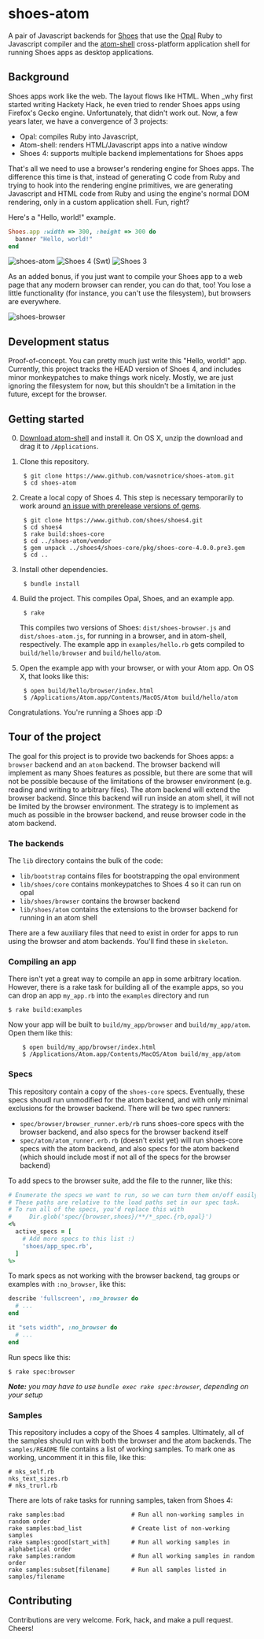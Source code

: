 # shoes-atom

A pair of Javascript backends for [Shoes](https://www.github.com/shoes/shoes4) that use the [Opal](http://opalrb.org/) Ruby to Javascript compiler and the [atom-shell](https://github.com/atom/atom-shell) cross-platform application shell for running Shoes apps as desktop applications.

## Background

Shoes apps work like the web. The layout flows like HTML. When _why first started writing Hackety Hack, he even tried to render Shoes apps using Firefox's Gecko engine. Unfortunately, that didn't work out. Now, a few years later, we have a convergence of 3 projects:

* Opal: compiles Ruby into Javascript,
* Atom-shell: renders HTML/Javascript apps into a native window
* Shoes 4: supports multiple backend implementations for Shoes apps

That's all we need to use a browser's rendering engine for Shoes apps. The difference this time is that, instead of generating C code from Ruby and trying to hook into the rendering engine primitives, we are generating Javascript and HTML code from Ruby and using the engine's normal DOM rendering, only in a custom application shell. Fun, right?

Here's a "Hello, world!" example.

```ruby
Shoes.app :width => 300, :height => 300 do
  banner "Hello, world!"
end
```

![shoes-atom](https://dl.dropboxusercontent.com/spa/0dcvxe71jtnccsf/ccjx9fb2.png)
![Shoes 4 (Swt)](https://dl.dropboxusercontent.com/spa/0dcvxe71jtnccsf/3hyful8z.png)
![Shoes 3](https://dl.dropboxusercontent.com/spa/0dcvxe71jtnccsf/njr4w2da.png)

As an added bonus, if you just want to compile your Shoes app to a web page that any modern browser can render, you can do that, too! You lose a little functionality (for instance, you can't use the filesystem), but browsers are everywhere.

![shoes-browser](https://dl.dropboxusercontent.com/spa/0dcvxe71jtnccsf/s6ir4d2z.png)

## Development status

Proof-of-concept. You can pretty much just write this "Hello, world!" app. Currently, this project tracks the HEAD version of Shoes 4, and includes minor monkeypatches to make things work nicely. Mostly, we are just ignoring the filesystem for now, but this shouldn't be a limitation in the future, except for the browser.


## Getting started

0. [Download atom-shell](https://github.com/atom/atom-shell/releases) and install it. On OS X, unzip the download and drag it to `/Applications`.

1. Clone this repository.

        $ git clone https://www.github.com/wasnotrice/shoes-atom.git
        $ cd shoes-atom

2. Create a local copy of Shoes 4. This step is necessary temporarily to work around [an issue with prerelease versions of gems](https://github.com/rubygems/rubygems/issues/988).

        $ git clone https://www.github.com/shoes/shoes4.git
        $ cd shoes4
        $ rake build:shoes-core
        $ cd ../shoes-atom/vendor
        $ gem unpack ../shoes4/shoes-core/pkg/shoes-core-4.0.0.pre3.gem
        $ cd ..

3. Install other dependencies.

        $ bundle install

4. Build the project. This compiles Opal, Shoes, and an example app.

        $ rake

    This compiles two versions of Shoes: `dist/shoes-browser.js` and `dist/shoes-atom.js`, for running in a browser, and in atom-shell, respectively. The example app in `examples/hello.rb` gets compiled to `build/hello/browser` and `build/hello/atom`.

5. Open the example app with your browser, or with your Atom app. On OS X, that looks like this:

        $ open build/hello/browser/index.html
        $ /Applications/Atom.app/Contents/MacOS/Atom build/hello/atom

Congratulations. You're running a Shoes app :D


## Tour of the project

The goal for this project is to provide two backends for Shoes apps: a `browser` backend and an `atom` backend. The browser backend will implement as many Shoes features as possible, but there are some that will not be possible because of the limitations of the browser environment (e.g. reading and writing to arbitrary files). The atom backend will extend the browser backend. Since this backend will run inside an atom shell, it will not be limited by the browser environment. The strategy is to implement as much as possible in the browser backend, and reuse browser code in the atom backend.


### The backends

The `lib` directory contains the bulk of the code:

- `lib/bootstrap` contains files for bootstrapping the opal environment
- `lib/shoes/core` contains monkeypatches to Shoes 4 so it can run on opal
- `lib/shoes/browser` contains the browser backend
- `lib/shoes/atom` contains the extensions to the browser backend for running in an atom shell

There are a few auxiliary files that need to exist in order for apps to run using the browser and atom backends. You'll find these in `skeleton`.


### Compiling an app

There isn't yet a great way to compile an app in some arbitrary location. However, there is a rake task for building all of the example apps, so you can drop an app `my_app.rb` into the `examples` directory and run

    $ rake build:examples
  
Now your app will be built to `build/my_app/browser` and `build/my_app/atom`. Open them like this:

        $ open build/my_app/browser/index.html
        $ /Applications/Atom.app/Contents/MacOS/Atom build/my_app/atom



### Specs

This repository contain a copy of the `shoes-core` specs. Eventually, these specs shoudl run unmodified for the atom backend, and with only minimal exclusions for the browser backend. There will be two spec runners:

- `spec/browser/browser_runner.erb/rb` runs shoes-core specs with the browser backend, and also specs for the browser backend itself
- `spec/atom/atom_runner.erb.rb` (doesn't exist yet) will run shoes-core specs with the atom backend, and also specs for the atom backend (which should include most if not all of the specs for the browser backend)

To add specs to the browser suite, add the file to the runner, like this:

```ruby
# Enumerate the specs we want to run, so we can turn them on/off easily.
# These paths are relative to the load paths set in our spec task.
# To run all of the specs, you'd replace this with
#     Dir.glob('spec/{browser,shoes}/**/*_spec.{rb,opal}')
<%
  active_specs = [
    # Add more specs to this list :)
    'shoes/app_spec.rb',
  ]
%>
```

To mark specs as not working with the browser backend, tag groups or examples with `:no_browser`, like this:

```ruby
describe 'fullscreen', :no_browser do
  # ...
end
```

```ruby
it "sets width", :no_browser do
  # ...
end
```

Run specs like this:

    $ rake spec:browser

_**Note:** you may have to use `bundle exec rake spec:browser`, depending on your setup_


### Samples

This repository includes a copy of the Shoes 4 samples. Ultimately, all of the samples should run with both the browser and the atom backends. The `samples/README` file contains a list of working samples. To mark one as working, uncomment it in this file, like this:

```
# nks_self.rb
nks_text_sizes.rb
# nks_trurl.rb
```

There are lots of rake tasks for running samples, taken from Shoes 4:

```
rake samples:bad                   # Run all non-working samples in random order
rake samples:bad_list              # Create list of non-working samples
rake samples:good[start_with]      # Run all working samples in alphabetical order
rake samples:random                # Run all working samples in random order
rake samples:subset[filename]      # Run all samples listed in samples/filename
```



## Contributing

Contributions are very welcome. Fork, hack, and make a pull request. Cheers!

